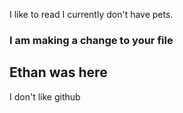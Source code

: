 I like to read
I currently don't have pets.


### I am making a change to your file


## Ethan was here

I don't like github

